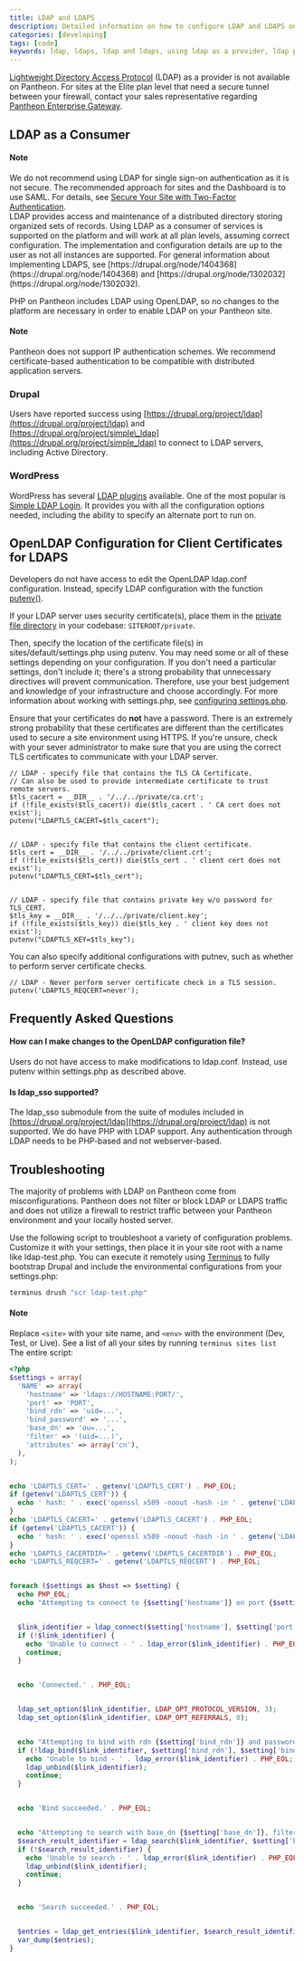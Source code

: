 ```yaml
---
title: LDAP and LDAPS
description: Detailed information on how to configure LDAP and LDAPS on your Pantheon Drupal or WordPress website.
categories: [developing]
tags: [code]
keywords: ldap, ldaps, ldap and ldaps, using ldap as a provider, ldap provider, using ldap as a consumer, ldap comsumer, openldap, putenv, ldap_sso, ldap sso, troubleshoot ldap, troubleshoot ldaps, configure ldap, configure ldaps, sso, ip authentication
---
```

[Lightweight Directory Access Protocol](http://en.wikipedia.org/wiki/Lightweight_Directory_Access_Protocol) (LDAP) as a provider is not available on Pantheon. For sites at the Elite plan level that need a secure tunnel between your firewall, contact your sales representative regarding [Pantheon Enterprise Gateway](https://pantheon.io/features/secure-integration).

## LDAP as a Consumer  

<div class="alert alert-info" role="alert">
<h4>Note</h4>
We do not recommend using LDAP for single sign-on authentication as it is not secure.  The recommended approach for sites and the Dashboard is to use SAML. For details, see <a href="/docs/guides/two-factor-authentication/"> Secure Your Site with Two-Factor Authentication</a>.
</div>
LDAP provides access and maintenance of a distributed directory storing organized sets of records. Using LDAP as a consumer of services is supported on the platform and will work at all plan levels, assuming correct configuration. The implementation and configuration details are up to the user as not all instances are supported. For general information about implementing LDAPS, see [https://drupal.org/node/1404368](https://drupal.org/node/1404368) and [https://drupal.org/node/1302032](https://drupal.org/node/1302032).

PHP on Pantheon includes LDAP using OpenLDAP, so no changes to the platform are necessary in order to enable LDAP on your Pantheon site.  

<div class="alert alert-info" role="alert">
<h4>Note</h4>
Pantheon does not support IP authentication schemes. We recommend certificate-based authentication to be compatible with distributed application servers.</div>

### Drupal
Users have reported success using [https://drupal.org/project/ldap](https://drupal.org/project/ldap) and [https://drupal.org/project/simple\_ldap](https://drupal.org/project/simple_ldap) to connect to LDAP servers, including Active Directory.

### WordPress
WordPress has several [LDAP plugins](https://wordpress.org/plugins/search.php?q=LDAP) available. One of the most popular is [Simple LDAP Login](https://wordpress.org/plugins/simple-ldap-login/). It provides you with all the configuration options needed, including the ability to specify an alternate port to run on.

## OpenLDAP Configuration for Client Certificates for LDAPS

Developers do not have access to edit the OpenLDAP ldap.conf configuration. Instead, specify LDAP configuration with the function [putenv()](http://php.net/manual/en/function.putenv.php).  

If your LDAP server uses security certificate(s), place them in the [private file directory](/docs/private-files) in your codebase: `SITEROOT/private`.

Then, specify the location of the certificate file(s) in sites/default/settings.php using putenv. You may need some or all of these settings depending on your configuration. If you don't need a particular settings, don't include it; there's a strong probability that unnecessary directives will prevent communication. Therefore, use your best judgement and knowledge of your infrastructure and choose accordingly.  For more information about working with settings.php, see [configuring settings.php](/docs/settings-php/).

Ensure that your certificates do **not** have a password. There is an extremely strong probability that these certificates are different than the certificates used to secure a site environment using HTTPS. If you're unsure, check with your sever administrator to make sure that you are using the correct TLS certificates to communicate with your LDAP server.

    // LDAP - specify file that contains the TLS CA Certificate.
    // Can also be used to provide intermediate certificate to trust remote servers.
    $tls_cacert = __DIR__ . '/../../private/ca.crt';
    if (!file_exists($tls_cacert)) die($tls_cacert . ' CA cert does not exist');
    putenv("LDAPTLS_CACERT=$tls_cacert");


    // LDAP - specify file that contains the client certificate.
    $tls_cert = __DIR__ . '/../../private/client.crt';
    if (!file_exists($tls_cert)) die($tls_cert . ' client cert does not exist');
    putenv("LDAPTLS_CERT=$tls_cert");


    // LDAP - specify file that contains private key w/o password for TLS_CERT.
    $tls_key = __DIR__ . '/../../private/client.key';
    if (!file_exists($tls_key)) die($tls_key . ' client key does not exist');
    putenv("LDAPTLS_KEY=$tls_key");

You can also specify additional configurations with putnev, such as whether to perform server certificate checks.

    // LDAP - Never perform server certificate check in a TLS session.
    putenv('LDAPTLS_REQCERT=never');


## Frequently Asked Questions

#### How can I make changes to the OpenLDAP configuration file?

Users do not have access to make modifications to ldap.conf. Instead, use putenv within settings.php as described above.

#### Is ldap_sso supported?

The ldap\_sso submodule from the suite of modules included in [https://drupal.org/project/ldap](https://drupal.org/project/ldap) is not supported. We do have PHP with LDAP support. Any authentication through LDAP needs to be PHP-based and not webserver-based.  

## Troubleshooting

The majority of problems with LDAP on Pantheon come from misconfigurations. Pantheon does not filter or block LDAP or LDAPS traffic and does not utilize a firewall to restrict traffic between your Pantheon environment and your locally hosted server.  

Use the following script to troubleshoot a variety of configuration problems. Customize it with your settings, then place it in your site root with a name like ldap-test.php. You can execute it remotely using [Terminus](/docs/terminus/) to fully bootstrap Drupal and include the environmental configurations from your settings.php:
```bash
terminus drush "scr ldap-test.php"
```
<div class="alert alert-info" role="alert">
<h4>Note</h4>
Replace <code>&lt;site&gt;</code> with your site name, and <code>&lt;env&gt;</code> with the environment (Dev, Test, or Live). See a list of all your sites by running <code>terminus sites list</code></div>
The entire script:

````php
<?php
$settings = array(
  'NAME' => array(
    'hostname' => 'ldaps://HOSTNAME:PORT/',
    'port' => 'PORT',
    'bind_rdn' => 'uid=...',
    'bind_password' => '...',
    'base_dn' => 'ou=...',
    'filter' => '(uid=...)',
    'attributes' => array('cn'),
  ),
);


echo 'LDAPTLS_CERT=' . getenv('LDAPTLS_CERT') . PHP_EOL;
if (getenv('LDAPTLS_CERT')) {
  echo ' hash: ' . exec('openssl x509 -noout -hash -in ' . getenv('LDAPTLS_CERT')) . PHP_EOL;
}
echo 'LDAPTLS_CACERT=' . getenv('LDAPTLS_CACERT') . PHP_EOL;
if (getenv('LDAPTLS_CACERT')) {
  echo ' hash: ' . exec('openssl x509 -noout -hash -in ' . getenv('LDAPTLS_CACERT')) . PHP_EOL;
}
echo 'LDAPTLS_CACERTDIR=' . getenv('LDAPTLS_CACERTDIR') . PHP_EOL;
echo 'LDAPTLS_REQCERT=' . getenv('LDAPTLS_REQCERT') . PHP_EOL;


foreach ($settings as $host => $setting) {
  echo PHP_EOL;
  echo "Attempting to connect to {$setting['hostname']} on port {$setting['port']}." . PHP_EOL;


  $link_identifier = ldap_connect($setting['hostname'], $setting['port']);
  if (!$link_identifier) {
    echo 'Unable to connect - ' . ldap_error($link_identifier) . PHP_EOL;
    continue;
  }


  echo 'Connected.' . PHP_EOL;


  ldap_set_option($link_identifier, LDAP_OPT_PROTOCOL_VERSION, 3);
  ldap_set_option($link_identifier, LDAP_OPT_REFERRALS, 0);


  echo "Attempting to bind with rdn {$setting['bind_rdn']} and password {$setting['bind_password']}." . PHP_EOL;
  if (!ldap_bind($link_identifier, $setting['bind_rdn'], $setting['bind_password'])) {
    echo 'Unable to bind - ' . ldap_error($link_identifier) . PHP_EOL;
    ldap_unbind($link_identifier);
    continue;
  }


  echo 'Bind succeeded.' . PHP_EOL;


  echo "Attempting to search with base_dn {$setting['base_dn']}, filter {$setting['filter']} and attributes " . var_export($setting['attributes'], TRUE) . PHP_EOL;
  $search_result_identifier = ldap_search($link_identifier, $setting['base_dn'], $setting['filter'], $setting['attributes']);
  if (!$search_result_identifier) {
    echo 'Unable to search - ' . ldap_error($link_identifier) . PHP_EOL;
    ldap_unbind($link_identifier);
    continue;
  }


  echo 'Search succeeded.' . PHP_EOL;


  $entries = ldap_get_entries($link_identifier, $search_result_identifier);
  var_dump($entries);
}
````

